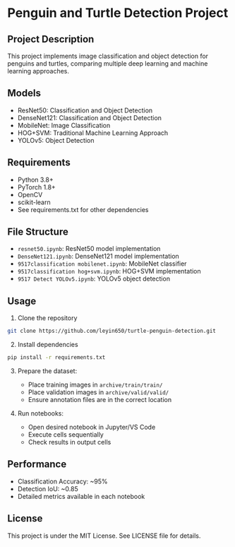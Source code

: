 # Penguin and Turtle Detection Project

## Project Description
This project implements image classification and object detection for penguins and turtles, comparing multiple deep learning and machine learning approaches.

## Models
- ResNet50: Classification and Object Detection
- DenseNet121: Classification and Object Detection 
- MobileNet: Image Classification
- HOG+SVM: Traditional Machine Learning Approach
- YOLOv5: Object Detection

## Requirements
- Python 3.8+
- PyTorch 1.8+
- OpenCV
- scikit-learn
- See requirements.txt for other dependencies

## File Structure
- `resnet50.ipynb`: ResNet50 model implementation
- `DenseNet121.ipynb`: DenseNet121 model implementation
- `9517classification mobilenet.ipynb`: MobileNet classifier
- `9517classification hog+svm.ipynb`: HOG+SVM implementation
- `9517 Detect YOLOv5.ipynb`: YOLOv5 object detection

## Usage
1. Clone the repository
```bash
git clone https://github.com/leyin650/turtle-penguin-detection.git
```

2. Install dependencies
```bash
pip install -r requirements.txt
```

3. Prepare the dataset:
   - Place training images in `archive/train/train/`
   - Place validation images in `archive/valid/valid/`
   - Ensure annotation files are in the correct location

4. Run notebooks:
   - Open desired notebook in Jupyter/VS Code
   - Execute cells sequentially
   - Check results in output cells

## Performance
- Classification Accuracy: ~95%
- Detection IoU: ~0.85
- Detailed metrics available in each notebook

## License
This project is under the MIT License. See LICENSE file for details.